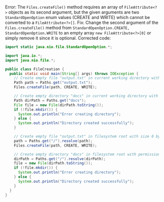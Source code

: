 Error: The `Files.createFile()` method requires an array of `FileAttribute<?>` objects as its second argument, but the given arguments are two `StandardOpenOption` enum values (CREATE and WRITE) which cannot be converted to a `FileAttribute<?>[]`.
Fix: Change the second argument of the `Files.createFile()` method from `StandardOpenOption.CREATE, StandardOpenOption.WRITE` to an empty array `new FileAttribute<?>[0]` or simply remove it since it is optional.
Corrected code:
```java
import static java.nio.file.StandardOpenOption.*;

import java.io.*;
import java.nio.file.*;

public class FileCreation {
  public static void main(String[] args) throws IOException {
    // Create empty file "output.txt" in current working directory with size 0 bytes
    Path path = Paths.get("output.txt");
    Files.createFile(path, CREATE, WRITE);

    // Create empty directory "docs" in current working directory with permissions 0750
    Path dirPath = Paths.get("docs");
    File file = new File(dirPath.toString());
    if (!file.mkdir()) {
      System.out.println("Error creating directory");
    } else {
      System.out.println("Directory created successfully");
    }

    // Create empty file "output.txt" in filesystem root with size 0 bytes
    path = Paths.get("/").resolve(path);
    Files.createFile(path, CREATE, WRITE);

    // Create empty directory "docs" in filesystem root with permissions 0750
    dirPath = Paths.get("/").resolve(dirPath);
    file = new File(dirPath.toString());
    if (!file.mkdir()) {
      System.out.println("Error creating directory");
    } else {
      System.out.println("Directory created successfully");
    }
  }
}
```
